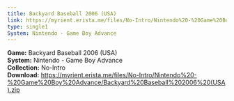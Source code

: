 ```yaml
---
title: Backyard Baseball 2006 (USA)
link: https://myrient.erista.me/files/No-Intro/Nintendo%20-%20Game%20Boy%20Advance/Backyard%20Baseball%202006%20(USA).zip
type: single1
System: Nintendo - Game Boy Advance
---
```

<b>Game:</b> Backyard Baseball 2006 (USA)<br>
<b>System:</b> Nintendo - Game Boy Advance<br>
<b>Collection:</b> No-Intro<br>
<b>Download:</b> https://myrient.erista.me/files/No-Intro/Nintendo%20-%20Game%20Boy%20Advance/Backyard%20Baseball%202006%20(USA).zip